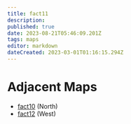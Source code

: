 ```yaml
---
title: fact11
description: 
published: true
date: 2023-08-21T05:46:09.201Z
tags: maps
editor: markdown
dateCreated: 2023-03-01T01:16:15.294Z
---
```


# Adjacent Maps
 * [fact10](/maps/fact10) (North)
 * [fact12](/maps/fact12) (West)
